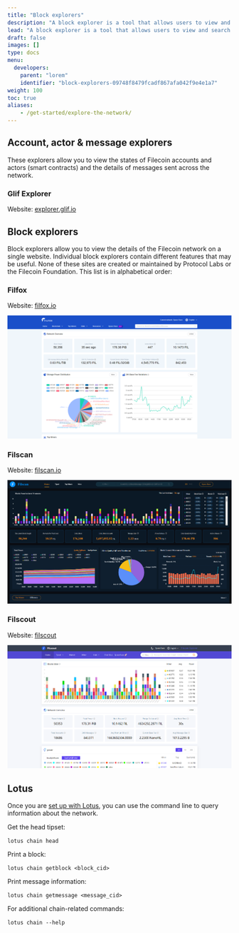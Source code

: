 ```yaml
---
title: "Block explorers"
description: "A block explorer is a tool that allows users to view and search the contents of blocks on a blockchain. This typically includes information about transactions, addresses, and other data stored on the blockchain. Block explorers are commonly used to track transactions and verify the authenticity of transactions on a given blockchain."
lead: "A block explorer is a tool that allows users to view and search the contents of blocks on a blockchain. This typically includes information about transactions, addresses, and other data stored on the blockchain. Block explorers are commonly used to track transactions and verify the authenticity of transactions on a given blockchain."
draft: false
images: []
type: docs
menu:
  developers:
    parent: "lorem"
    identifier: "block-explorers-09748f8479fcadf867afa042f9e4e1a7"
weight: 100
toc: true
aliases:
    - /get-started/explore-the-network/
---
```


## Account, actor & message explorers

These explorers allow you to view the states of Filecoin accounts and actors (smart contracts) and the details of messages sent across the network.

### Glif Explorer

Website: [explorer.glif.io](https://explorer.glif.io)

## Block explorers

Block explorers allow you to view the details of the Filecoin network on a single website. Individual block explorers contain different features that may be useful. None of these sites are created or maintained by Protocol Labs or the Filecoin Foundation. This list is in alphabetical order:

### Filfox

Website: [filfox.io](https://filfox.io)

![Filfox website.](filfox.png)

### Filscan

Website: [filscan.io](https://filscan.io)

![Filscan website.](filscan.png)

### Filscout

Website: [filscout](https://filscout.io)

![Filscout website.](filscout.png)

## Lotus

Once you are [set up with Lotus](https://lotus.filecoin.io), you can use the command line to query information about the network.

Get the head tipset:

```shell
lotus chain head
```

Print a block:

```shell
lotus chain getblock <block_cid>
```

Print message information:

```shell
lotus chain getmessage <message_cid>
```

For additional chain-related commands:

```shell
lotus chain --help
```
